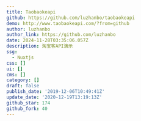 ```yaml
---
title: Taobaokeapi
github: https://github.com/luzhanbo/taobaokeapi
demo: http://www.taobaokeapi.com/?from=github
author: luzhanbo
author_link: https://github.com/luzhanbo
date: 2024-11-28T03:35:06.057Z
description: 淘宝客API演示
ssg:
  - Nuxtjs
css: []
ui: []
cms: []
category: []
draft: false
publish_date: '2019-12-06T10:49:41Z'
update_date: '2020-12-19T13:19:13Z'
github_star: 174
github_fork: 40
---
```

